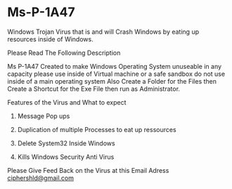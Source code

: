 # Ms-P-1A47 

Windows Trojan Virus that is and will Crash Windows by eating up resources inside of Windows.

Please Read The Following Description 

Ms P-1A47 Created to make Windows Operating System unuseable in any capacity please use inside of Virtual machine or a safe sandbox do not use inside of a main operating system Also Create a Folder for the Files then Create a Shortcut for the Exe File then run as Administrator.


Features of the Virus and What to expect 

1. Message Pop ups 

2. Duplication of multiple Processes to eat up ressources 

3. Delete System32 Inside Windows 

4. Kills Windows Security Anti Virus 

Please Give Feed Back on the Virus at this Email Adress ciphershld@gmail.com
